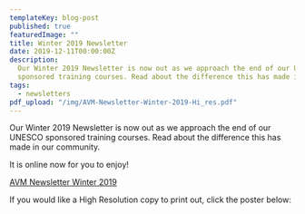 ```yaml
---
templateKey: blog-post
published: true
featuredImage: ""
title: Winter 2019 Newsletter
date: 2019-12-11T00:00:00Z
description:
  Our Winter 2019 Newsletter is now out as we approach the end of our UNESCO
  sponsored training courses. Read about the difference this has made in our community.
tags:
  - newsletters
pdf_upload: "/img/AVM-Newsletter-Winter-2019-Hi_res.pdf"
---
```


Our Winter 2019 Newsletter is now out as we approach the end of our UNESCO sponsored training courses. Read about the difference this has made in our community.

It is online now for you to enjoy!

[AVM Newsletter Winter 2019](https://www.africanvision.org.uk/africa-vision-news/wp-content/uploads/2019/12/AVM-Newsletter-Winter-2019-Low_res.pdf)

If you would like a High Resolution copy to print out, click the poster below:
